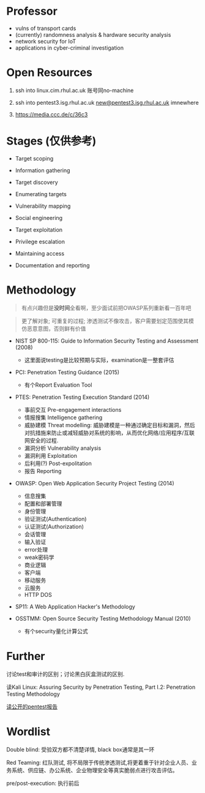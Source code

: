 # Professor

- vulns of transport cards 
- (currently) randomness analysis & hardware security analysis
- network security for IoT
- applications in cyber-criminal investigation

# Open Resources

1. ssh into linux.cim.rhul.ac.uk
    账号同no-machine

2. ssh into pentest3.isg.rhul.ac.uk 
    new@pentest3.isg.rhul.ac.uk
    imnewhere

3. https://media.ccc.de/c/36c3

# Stages (仅供参考)

- Target scoping

- Information gathering

- Target discovery

- Enumerating targets

- Vulnerability mapping 

- Social engineering

- Target exploitation

- Privilege escalation

- Maintaining access

- Documentation and reporting

# Methodology
> 有点兴趣但是**没时间**全看啊，至少面试前把OWASP系列重新看一百年吧

> 更了解对象; 可重复的过程; 渗透测试不像攻击，客户需要划定范围使其模仿恶意意图，否则鲜有价值

- NIST SP 800-115: Guide to Information Security Testing and Assessment (2008)
    - 这里面说testing是比较预期与实际，examination是一整套评估

- PCI: Penetration Testing Guidance (2015)
    - 有个Report Evaluation Tool

- PTES: Penetration Testing Execution Standard (2014)
    - 事前交互 Pre-engagement interactions
    - 情报搜集 Intelligence gathering
    - 威胁建模 Threat modelling: 威胁建模是一种通过确定目标和漏洞，然后对抗措施来防止或减轻威胁对系统的影响，从而优化网络/应用程序/互联网安全的过程. 
    - 漏洞分析 Vulnerability analysis
    - 漏洞利用 Exploitation
    - 后利用(?) Post-expolitation
    - 报告 Reporting

- OWASP: Open Web Application Security Project Testing (2014)
    - 信息搜集
    - 配置和部署管理
    - 身份管理
    - 验证测试(Authentication)
    - 认证测试(Authorization)
    - 会话管理
    - 输入验证
    - error处理
    - weak密码学
    - 商业逻辑
    - 客户端
    - 移动服务
    - 云服务
    - HTTP DOS

- SP11: A Web Application Hacker's Methodology

- OSSTMM: Open Source Security Testing Methodology Manual (2010)
    - 有个security量化计算公式

# Further

讨论test和审计的区别；讨论黑白灰盒测试的区别.

读Kali Linux: Assuring
Security by Penetration Testing, Part I.2: Penetration Testing Methodology

[读公开的pentest报告](https://github.com/juliocesarfort/public-pentesting-reports/tree/master/OffensiveSecurity)

# Wordlist

Double blind: 受验双方都不清楚详情, black box通常是其一环

Red Teaming: 红队测试, 将不局限于传统渗透测试,将更着重于针对企业人员、业务系统、供应链、办公系统、企业物理安全等真实脆弱点进行攻击评估。

pre/post-execution: 执行前后


